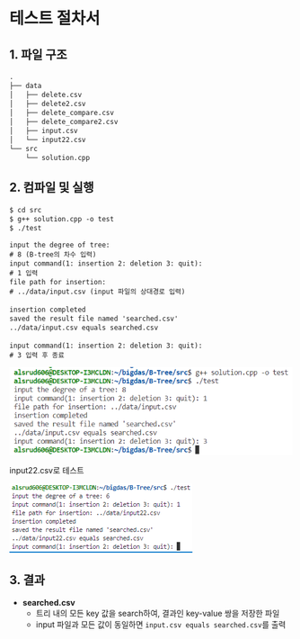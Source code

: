 # 테스트 절차서

## 1. 파일 구조
```
.
├── data
│   ├── delete.csv
│   ├── delete2.csv
│   ├── delete_compare.csv
│   ├── delete_compare2.csv
│   ├── input.csv
│   └── input22.csv
└── src
    └── solution.cpp
```

## 2. 컴파일 및 실행
```shell
$ cd src
$ g++ solution.cpp -o test
$ ./test
```
```shell
input the degree of tree: 
# 8 (B-tree의 차수 입력)
input command(1: insertion 2: deletion 3: quit): 
# 1 입력
file path for insertion: 
# ../data/input.csv (input 파일의 상대경로 입력)

insertion completed
saved the result file named 'searched.csv'
../data/input.csv equals searched.csv

input command(1: insertion 2: deletion 3: quit): 
# 3 입력 후 종료
```
<img src=./img/test.png></img>

input22.csv로 테스트

<img src=./img/test2.png></img>


## 3. 결과
* **searched.csv**
    * 트리 내의 모든 key 값을 search하여, 결과인 key-value 쌍을 저장한 파일
    * input 파일과 모든 값이 동일하면 `input.csv equals searched.csv`를 출력
